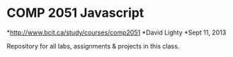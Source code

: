 COMP 2051 Javascript
====================

*http://www.bcit.ca/study/courses/comp2051
*David Lighty
*Sept 11, 2013

Repository for all labs, assignments & projects in this class.
